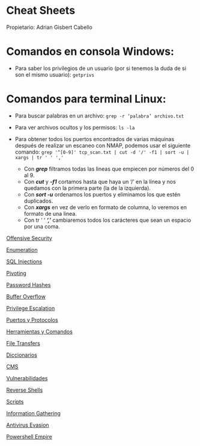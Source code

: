 # Cheat Sheets

Propietario: Adrian Gisbert Cabello

# Comandos en consola Windows:

- Para saber los privilegios de un usuario (por si tenemos la duda de si son el mismo usuario): `getprivs`

# Comandos para terminal Linux:

- Para buscar palabras en un archivo: `grep -r ‘palabra’ archivo.txt`
- Para ver archivos ocultos y los permisos: `ls -la`

- Para obtener todos los puertos encontrados de varias máquinas después de realizar un escaneo con NMAP, podemos usar el siguiente comando: `grep '^[0-9]' tcp_scan.txt | cut -d '/' -f1 | sort -u | xargs | tr ' ' ','`
    - Con ***grep*** filtramos todas las lineas que empiecen por números del 0 al 9.
    - Con ***cut***  y ***-f1***  cortamos hasta que haya un ‘/’ en la línea y nos quedamos con la primera parte (la de la izquierda).
    - Con ***sort -u***  ordenamos los puertos y eliminamos los que estén duplicados.
    - Con ***xargs*** en vez de verlo en formato de columna, lo veremos en formato de una linea.
    - Con tr ‘ ‘ ***‘,’***  cambiaremos todos los carácteres que sean un espacio por una coma.

[Offensive Security](Cheat%20Sheets%2011df9beb3cae4c48addc01074e49867c/Offensive%20Security%20154acd6cf6994b70b7894dd5783360c0.md)

[Enumeration](Cheat%20Sheets%2011df9beb3cae4c48addc01074e49867c/Enumeration%202093dee5a9924139877a20588a7a8e89.md)

[SQL Injections](Cheat%20Sheets%2011df9beb3cae4c48addc01074e49867c/SQL%20Injections%2067f3a2200da9480a9a0c560b3fc2bb69.md)

[Pivoting](Cheat%20Sheets%2011df9beb3cae4c48addc01074e49867c/Pivoting%204774fa8d403845fb869daeb9854c3f03.md)

[Password Hashes](Cheat%20Sheets%2011df9beb3cae4c48addc01074e49867c/Password%20Hashes%20aa37e1b128b34498862ad4f980e1f708.md)

[Buffer Overflow](Cheat%20Sheets%2011df9beb3cae4c48addc01074e49867c/Buffer%20Overflow%203059001c79d047a2a3820f32ebfa89b3.md)

[Privilege Escalation](Cheat%20Sheets%2011df9beb3cae4c48addc01074e49867c/Privilege%20Escalation%2008faa4f9087b4405a932cf432fff614f.md)

[Puertos y Protocolos](Cheat%20Sheets%2011df9beb3cae4c48addc01074e49867c/Puertos%20y%20Protocolos%2091ace2cfc8134505bb9bc6b59aa12e9b.md)

[Herramientas y Comandos](Cheat%20Sheets%2011df9beb3cae4c48addc01074e49867c/Herramientas%20y%20Comandos%2043dec3ed70cd436b959b1d7c8a4066aa.md)

[File Transfers](Cheat%20Sheets%2011df9beb3cae4c48addc01074e49867c/File%20Transfers%207ca461ad0d064e1285cb340ae9cf11ae.md)

[Diccionarios](Cheat%20Sheets%2011df9beb3cae4c48addc01074e49867c/Diccionarios%2063deda74340c44f78edaa8bb43dbb0a2.md)

[CMS](Cheat%20Sheets%2011df9beb3cae4c48addc01074e49867c/CMS%208355e39f70a84d548a6a164b5d097732.md)

[Vulnerabilidades](Cheat%20Sheets%2011df9beb3cae4c48addc01074e49867c/Vulnerabilidades%208c7ff7d416e04665a9dc9fd5e02bd0d8.md)

[Reverse Shells](Cheat%20Sheets%2011df9beb3cae4c48addc01074e49867c/Reverse%20Shells%20bff6c84076e840b3ae40bf1aa701af33.md)

[Scripts](Cheat%20Sheets%2011df9beb3cae4c48addc01074e49867c/Scripts%20fcd4141083cd44b885f177385687c506.md)

[Information Gathering](Cheat%20Sheets%2011df9beb3cae4c48addc01074e49867c/Information%20Gathering%20ed5aabd4cd2f41e2b70e1fa79d0477fa.md)

[Antivirus Evasion](Cheat%20Sheets%2011df9beb3cae4c48addc01074e49867c/Antivirus%20Evasion%204537a4c798b747dbab22d98ca3c35261.md)

[Powershell Empire](Cheat%20Sheets%2011df9beb3cae4c48addc01074e49867c/Powershell%20Empire%2059d14ea7209e4d378d82322f1c33a434.md)